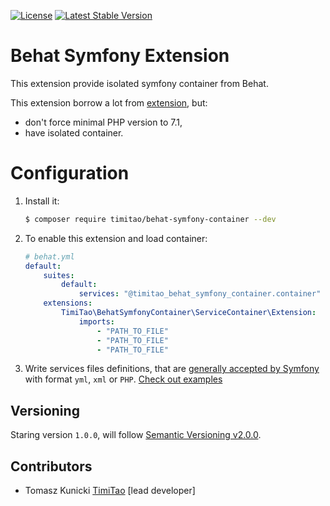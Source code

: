 [![License](https://poser.pugx.org/timitao/behat-symfony-container/license.svg)](https://packagist.org/packages/timitao/behat-symfony-container)
[![Latest Stable Version](https://poser.pugx.org/timitao/behat-symfony-container/v/stable.svg)](https://packagist.org/packages/timitao/behat-symfony-container)

# Behat Symfony Extension

This extension provide isolated symfony container from Behat.

This extension borrow a lot from [extension](https://github.com/FriendsOfBehat/ServiceContainerExtension), but:
- don't force minimal PHP version to 7.1,
- have isolated container. 

# Configuration 

1. Install it:
    
    ```bash
    $ composer require timitao/behat-symfony-container --dev
    ```

2. To enable this extension and load container:
    
    ```yaml
    # behat.yml
    default:
        suites:
            default:
                services: "@timitao_behat_symfony_container.container"
        extensions:
            TimiTao\BehatSymfonyContainer\ServiceContainer\Extension:
                imports:
                    - "PATH_TO_FILE"
                    - "PATH_TO_FILE"
                    - "PATH_TO_FILE"
    ```

3. Write services files definitions, that are [generally accepted by Symfony](https://symfony.com/doc/current/components/dependency_injection.html) with format `yml`, `xml` or `PHP`.
[Check out examples](https://github.com/timiTao/behat-symfony-container/blob/master/features/import.feature)

## Versioning
 
Staring version ``1.0.0``, will follow [Semantic Versioning v2.0.0](http://semver.org/spec/v2.0.0.html).

## Contributors

* Tomasz Kunicki [TimiTao](http://github.com/timiTao) [lead developer]